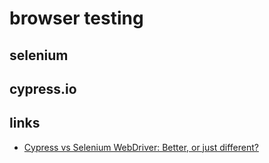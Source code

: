 # browser testing

## selenium


## cypress.io


## links
* [Cypress vs Selenium WebDriver: Better, or just different?](https://applitools.com/blog/cypress-vs-selenium-webdriver-better-or-just-different)
